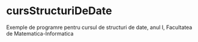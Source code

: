 # cursStructuriDeDate

Exemple de programre pentru cursul de structuri de date, anul I, Facultatea de Matematica-Informatica
